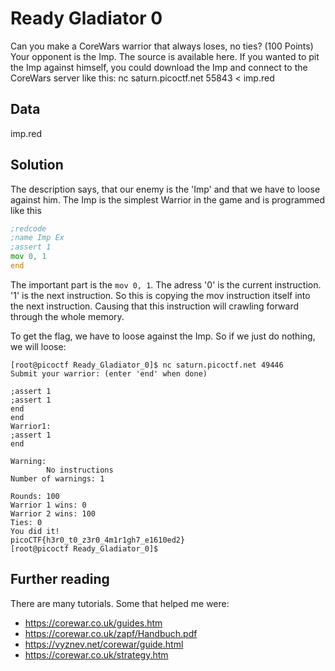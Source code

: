 # Ready Gladiator 0
Can you make a CoreWars warrior that always loses, no ties? (100 Points)
Your opponent is the Imp. The source is available here. If you wanted to pit the Imp against himself, you could download the Imp and connect to the CoreWars server like this:
nc saturn.picoctf.net 55843 < imp.red

## Data
imp.red

## Solution
The description says, that our enemy is the 'Imp' and that we have to loose against him. The Imp is the simplest Warrior in the game and is programmed like this
```asm
;redcode
;name Imp Ex
;assert 1
mov 0, 1
end
```

The important part is the `mov 0, 1`. The adress '0' is the current instruction. '1' is the next instruction. So this is copying the mov instruction itself into the next instruction. Causing that this instruction will crawling forward through the whole memory.

To get the flag, we have to loose against the Imp. So if we just do nothing, we will loose:
```
[root@picoctf Ready_Gladiator_0]$ nc saturn.picoctf.net 49446
Submit your warrior: (enter 'end' when done)

;assert 1
;assert 1
end
end
Warrior1:
;assert 1
end

Warning:
        No instructions
Number of warnings: 1

Rounds: 100
Warrior 1 wins: 0
Warrior 2 wins: 100
Ties: 0
You did it!
picoCTF{h3r0_t0_z3r0_4m1r1gh7_e1610ed2}
[root@picoctf Ready_Gladiator_0]$
```

## Further reading
There are many tutorials. Some that helped me were:
- https://corewar.co.uk/guides.htm
- https://corewar.co.uk/zapf/Handbuch.pdf
- https://vyznev.net/corewar/guide.html
- https://corewar.co.uk/strategy.htm

